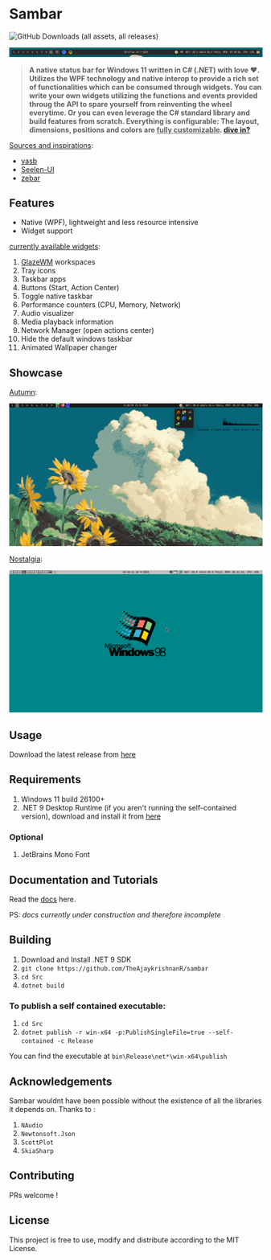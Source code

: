# Sambar

![GitHub Downloads (all assets, all releases)](https://img.shields.io/github/downloads/TheAjaykrishnanR/sambar/total?color=green)

![showcase_1](https://github.com/TheAjaykrishnanR/sambar/blob/master/Imgs/explorer_fi1Oz9MPqd.gif)
> **A native status bar for Windows 11 written in C# (.NET) with love ❤️. Utilizes the WPF technology and native interop to 
provide a rich set of functionalities which can be consumed through widgets. You can write your own widgets utilizing
the functions and events provided throug the API to spare yourself from reinventing the wheel everytime. Or you can even 
leverage the C# standard library and build features from scratch. Everything is configurable: The layout, dimensions,
positions and colors are <ins>fully customizable</ins>. [dive in?](https://github.com/TheAjaykrishnanR/sambar/blob/master/Docs/Landing.md)**

<ins>Sources and inspirations</ins>:

 - [yasb](https://github.com/amnweb/yasb)
 - [Seelen-UI](https://github.com/eythaann/Seelen-UI)
 - [zebar](https://github.com/glzr-io/zebar)

## Features

 - Native (WPF), lightweight and less resource intensive
 - Widget support

 <ins>currently available widgets</ins>:

 1. [GlazeWM](https://github.com/glzr-io/glazewm) workspaces
 2. Tray icons
 3. Taskbar apps
 4. Buttons (Start, Action Center)
 5. Toggle native taskbar
 6. Performance counters (CPU, Memory, Network)
 7. Audio visualizer
 8. Media playback information
 9. Network Manager (open actions center)
 10. Hide the default windows taskbar
 11. Animated Wallpaper changer

## Showcase

 <ins>Autumn</ins>:

![showcase_2](https://github.com/TheAjaykrishnanR/sambar/blob/master/Imgs/autumn.png)

 <ins>Nostalgia</ins>:

![showcase_3](https://github.com/TheAjaykrishnanR/sambar/blob/master/Imgs/win98.png)

## Usage

Download the latest release from [here](https://github.com/TheAjaykrishnanR/sambar/releases)

## Requirements

 1. Windows 11 build 26100+
 2. .NET 9 Desktop Runtime (if you aren't running the self-contained version), download and install it from [here](https://dotnet.microsoft.com/en-us/download/dotnet/9.0/runtime)

### Optional
 1. JetBrains Mono Font

 ## Documentation and Tutorials

Read the [docs](https://github.com/TheAjaykrishnanR/sambar/blob/master/Docs/Landing.md) here.

PS: *docs currently under construction and therefore incomplete*

## Building

 1. Download and Install .NET 9 SDK
 2. `git clone https://github.com/TheAjaykrishnanR/sambar`
 3. `cd Src`
 4. `dotnet build`

### To publish a self contained executable:

 1. `cd Src`
 2. `dotnet publish -r win-x64 -p:PublishSingleFile=true --self-contained -c Release`

You can find the executable at `bin\Release\net*\win-x64\publish`

## Acknowledgements

Sambar wouldnt have been possible without the existence of all the libraries it depends on.
Thanks to :
 1. `NAudio`
 2. `Newtonsoft.Json`
 3. `ScottPlot`
 4. `SkiaSharp`

## Contributing

PRs welcome !

## License

This project is free to use, modify and distribute according to the MIT License.

